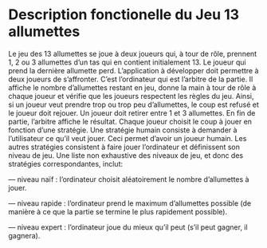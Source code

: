 # Description fonctionelle du Jeu 13 allumettes

Le jeu des 13 allumettes se joue à deux joueurs qui, à tour de rôle, prennent 1, 2 ou 3 allumettes d’un tas qui en contient initialement 13. Le joueur qui prend la dernière allumette perd.
L’application à développer doit permettre à deux joueurs de s’affronter. C’est l’ordinateur qui est l’arbitre de la partie. Il affiche le nombre d’allumettes restant en jeu, donne la main à tour de rôle à chaque joueur et vérifie que les joueurs respectent les règles du jeu. Ainsi, si un joueur
veut prendre trop ou trop peu d’allumettes, le coup est refusé et le joueur doit rejouer. Un joueur
doit retirer entre 1 et 3 allumettes. En fin de partie, l’arbitre affiche le résultat.
Chaque joueur choisit le coup à jouer en fonction d’une stratégie. Une stratégie humain
consiste à demander à l’utilisateur ce qu’il veut jouer. Ceci permet d’avoir un joueur humain.
Les autres stratégies consistent à faire jouer l’ordinateur et définissent son niveau de jeu. Une
liste non exhaustive des niveaux de jeu, et donc des stratégies correspondantes, inclut:


— niveau naïf : l’ordinateur choisit aléatoirement le nombre d’allumettes à jouer.


— niveau rapide : l’ordinateur prend le maximum d’allumettes possible (de manière à ce
que la partie se termine le plus rapidement possible).


— niveau expert : l’ordinateur joue du mieux qu’il peut (s’il peut gagner, il gagnera).
